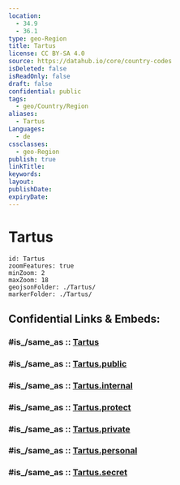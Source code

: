 ```yaml
---
location:
  - 34.9
  - 36.1
type: geo-Region
title: Tartus
license: CC BY-SA 4.0
source: https://datahub.io/core/country-codes
isDeleted: false
isReadOnly: false
draft: false
confidential: public
tags:
  - geo/Country/Region
aliases:
  - Tartus
Languages:
  - de
cssclasses:
  - geo-Region
publish: true
linkTitle:
keywords:
layout:
publishDate:
expiryDate:
---
```


# Tartus

```leaflet
id: Tartus
zoomFeatures: true 
minZoom: 2 
maxZoom: 18
geojsonFolder: ./Tartus/
markerFolder: ./Tartus/
```


## Confidential Links & Embeds: 

### #is_/same_as :: [Tartus](/_Standards/Earth/Continent/Asia/Asia~West/Syria/Governorates~Syria/Tartus.md) 

### #is_/same_as :: [Tartus.public](/_public/Earth/Continent/Asia/Asia~West/Syria/Governorates~Syria/Tartus.public.md) 

### #is_/same_as :: [Tartus.internal](/_internal/Earth/Continent/Asia/Asia~West/Syria/Governorates~Syria/Tartus.internal.md) 

### #is_/same_as :: [Tartus.protect](/_protect/Earth/Continent/Asia/Asia~West/Syria/Governorates~Syria/Tartus.protect.md) 

### #is_/same_as :: [Tartus.private](/_private/Earth/Continent/Asia/Asia~West/Syria/Governorates~Syria/Tartus.private.md) 

### #is_/same_as :: [Tartus.personal](/_personal/Earth/Continent/Asia/Asia~West/Syria/Governorates~Syria/Tartus.personal.md) 

### #is_/same_as :: [Tartus.secret](/_secret/Earth/Continent/Asia/Asia~West/Syria/Governorates~Syria/Tartus.secret.md)

